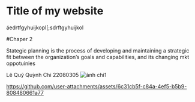 
# Title of my website

áedrtfgyhuijkopl[;sdrftgyhuijkol

#Chaper 2

Stategic planning is the process of developing and maintaining a strategic fit between the organization’s goals and capabilities, and its changing mkt oppotuinies

Lê Quý Quỳnh Chi 22080305
![ảnh chi1](https://github.com/user-attachments/assets/3fc535d2-08bf-4089-9852-4c073c67a51a)

https://github.com/user-attachments/assets/6c31cb5f-c84a-4ef5-b5b9-808480661a77
